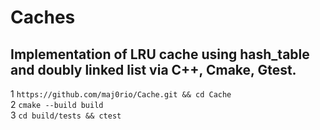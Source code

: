 # Caches
## Implementation of LRU cache using hash_table and doubly linked list via C++, Cmake, Gtest.  
 1 ```https://github.com/maj0rio/Cache.git && cd Cache```  
 2 ```cmake --build build```  
 3 ```cd build/tests && ctest```  
